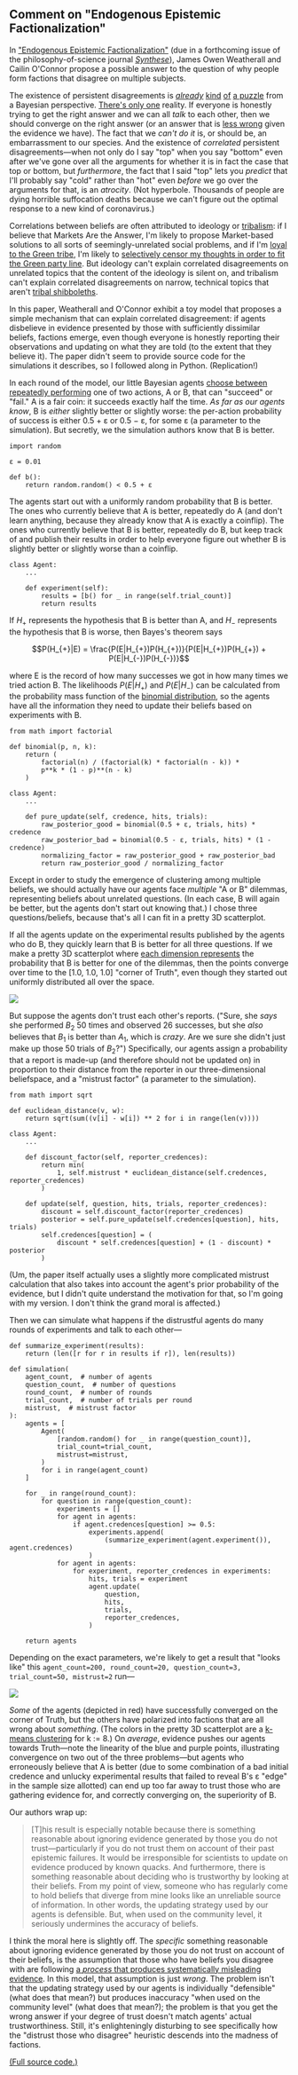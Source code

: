 ## Comment on "Endogenous Epistemic Factionalization"

In ["Endogenous Epistemic Factionalization"](https://arxiv.org/abs/1812.08131) (due in a forthcoming issue of the philosophy-of-science journal [_Synthese_](https://www.springer.com/journal/11229/)), James Owen Weatherall and Cailin O'Connor propose a possible answer to the question of why people form factions that disagree on multiple subjects.

The existence of persistent disagreements is [_already_](https://www.lesswrong.com/posts/NKECtGX4RZPd7SqYp/the-modesty-argument) [kind](https://www.lesswrong.com/posts/tKa9Lebyebf6a7P2o/the-rhythm-of-disagreement) [of](https://www.lesswrong.com/posts/gTTWRkSz474o7s4Dg/principles-of-disagreement) [a puzzle](https://ppe.mercatus.org/system/files/Are_Disagreements_Honest_-_WP.pdf) from a Bayesian perspective. [There's only one](https://genius.com/They-might-be-giants-one-everything-lyrics) reality. If everyone is honestly trying to get the right answer and we can all _talk_ to each other, then we should converge on the right answer (or an answer that is [less wrong](https://tvtropes.org/pmwiki/pmwiki.php/Main/TitleDrop) given the evidence we have). The fact that we _can't do it_ is, or should be, an embarrassment to our species. And the existence of _correlated_ persistent disagreements—when not only do I say "top" when you say "bottom" even after we've gone over all the arguments for whether it is in fact the case that top or bottom, but _furthermore_, the fact that I said "top" lets you _predict_ that I'll probably say "cold" rather than "hot" even _before_ we go over the arguments for that, is an _atrocity_. (Not hyperbole. Thousands of people are dying horrible suffocation deaths because we can't figure out the optimal response to a new kind of coronavirus.)

Correlations between beliefs are often attributed to ideology or [tribalism](https://slatestarcodex.com/2014/11/04/ethnic-tension-and-meaningless-arguments/): if I believe that Markets Are the Answer, I'm likely to propose Market-based solutions to all sorts of seemingly-unrelated social problems, and if I'm [loyal to the Green tribe](https://www.lesswrong.com/posts/6hfGNLf4Hg5DXqJCF/a-fable-of-science-and-politics), I'm likely to [selectively censor my thoughts in order to fit the Green party line](https://www.lesswrong.com/posts/DoPo4PDjgSySquHX8/heads-i-win-tails-never-heard-of-her-or-selective-reporting). But ideology can't explain correlated disagreements on unrelated topics that the content of the ideology is silent on, and tribalism can't explain correlated disagreements on narrow, technical topics that aren't [tribal shibboleths](https://slatestarcodex.com/2016/04/04/the-ideology-is-not-the-movement/).

In this paper, Weatherall and O'Connor exhibit a toy model that proposes a simple mechanism that can explain correlated disagreement: if agents disbelieve in evidence presented by those with sufficiently dissimilar beliefs, factions emerge, even though everyone is honestly reporting their observations and updating on what they are told (to the extent that they believe it). The paper didn't seem to provide source code for the simulations it describes, so I followed along in Python. (Replication!)

In each round of the model, our little Bayesian agents [choose between repeatedly performing](https://en.wikipedia.org/wiki/Multi-armed_bandit) one of two actions, A or B, that can "succeed" or "fail." A is a fair coin: it succeeds exactly half the time. _As far as our agents know_, B is _either_ slightly better or slightly worse: the per-action probability of success is either 0.5 + ɛ or 0.5 − ɛ, for some ɛ (a parameter to the simulation). But secretly, we the simulation authors know that B is better.

```
import random

ε = 0.01

def b():
    return random.random() < 0.5 + ε
```

The agents start out with a uniformly random probability that B is better. The ones who currently believe that A is better, repeatedly do A (and don't learn anything, because they already know that A is exactly a coinflip). The ones who currently believe that B is better, repeatedly do B, but keep track of and publish their results in order to help everyone figure out whether B is slightly better or slightly worse than a coinflip.

```
class Agent:
    ...

    def experiment(self):
        results = [b() for _ in range(self.trial_count)]
        return results
```

If $H_{+}$ represents the hypothesis that B is better than A, and $H_{-}$ represents the hypothesis that B is worse, then Bayes's theorem says

$$P(H_{+}|E) = \frac{P(E|H_{+})P(H_{+})}{P(E|H_{+})P(H_{+}) + P(E|H_{-})P(H_{-})}$$

where E is the record of how many successes we got in how many times we tried action B. The likelihoods $P(E|H_{+})$ and $P(E|H_{-})$ can be calculated from the probability mass function of the [binomial distribution](https://en.wikipedia.org/wiki/Binomial_distribution), so the agents have all the information they need to update their beliefs based on experiments with B.

```
from math import factorial

def binomial(p, n, k):
    return (
        factorial(n) / (factorial(k) * factorial(n - k)) *
        p**k * (1 - p)**(n - k)
    )

class Agent:
    ...

    def pure_update(self, credence, hits, trials):
        raw_posterior_good = binomial(0.5 + ε, trials, hits) * credence
        raw_posterior_bad = binomial(0.5 - ε, trials, hits) * (1 - credence)
        normalizing_factor = raw_posterior_good + raw_posterior_bad
        return raw_posterior_good / normalizing_factor
```

Except in order to study the emergence of clustering among multiple beliefs, we should actually have our agents face _multiple_ "A or B" dilemmas, representing beliefs about unrelated questions. (In each case, B will again be better, but the agents don't start out knowing that.) I chose three questions/beliefs, because that's all I can fit in a pretty 3D scatterplot.

If all the agents update on the experimental results published by the agents who do B, they quickly learn that B is better for all three questions. If we make a pretty 3D scatterplot where [each dimension represents](https://www.lesswrong.com/posts/WBw8dDkAWohFjWQSk/the-cluster-structure-of-thingspace) the probability that B is better for one of the dilemmas, then the points converge over time to the [1.0, 1.0, 1.0] "corner of Truth", even though they started out uniformly distributed all over the space.

![](https://i.imgur.com/E61Hp4W.png)

But suppose the agents don't trust each other's reports. ("Sure, she _says_ she performed $B_2$ 50 times and observed 26 successes, but she _also_ believes that $B_1$ is better than $A_1$, which is _crazy_. Are we sure she didn't just make up those 50 trials of $B_2$?") Specifically, our agents assign a probability that a report is made-up (and therefore should not be updated on) in proportion to their distance from the reporter in our three-dimensional beliefspace, and a "mistrust factor" (a parameter to the simulation).

```
from math import sqrt

def euclidean_distance(v, w):
    return sqrt(sum((v[i] - w[i]) ** 2 for i in range(len(v))))

class Agent:
    ...

    def discount_factor(self, reporter_credences):
        return min(
            1, self.mistrust * euclidean_distance(self.credences, reporter_credences)
        )

    def update(self, question, hits, trials, reporter_credences):
        discount = self.discount_factor(reporter_credences)
        posterior = self.pure_update(self.credences[question], hits, trials)
        self.credences[question] = (
            discount * self.credences[question] + (1 - discount) * posterior
        )
```

(Um, the paper itself actually uses a slightly more complicated mistrust calculation that also takes into account the agent's prior probability of the evidence, but I didn't quite understand the motivation for that, so I'm going with my version. I don't think the grand moral is affected.)

Then we can simulate what happens if the distrustful agents do many rounds of experiments and talk to each other—

```
def summarize_experiment(results):
    return (len([r for r in results if r]), len(results))

def simulation(
    agent_count,  # number of agents
    question_count,  # number of questions
    round_count,  # number of rounds
    trial_count,  # number of trials per round
    mistrust,  # mistrust factor
):
    agents = [
        Agent(
            [random.random() for _ in range(question_count)],
            trial_count=trial_count,
            mistrust=mistrust,
        )
        for i in range(agent_count)
    ]

    for _ in range(round_count):
        for question in range(question_count):
            experiments = []
            for agent in agents:
                if agent.credences[question] >= 0.5:
                    experiments.append(
                        (summarize_experiment(agent.experiment()), agent.credences)
                    )
            for agent in agents:
                for experiment, reporter_credences in experiments:
                    hits, trials = experiment
                    agent.update(
                        question,
                        hits,
                        trials,
                        reporter_credences,
                    )

    return agents
```

Depending on the exact parameters, we're likely to get a result that "looks like" this `agent_count=200, round_count=20, question_count=3, trial_count=50, mistrust=2` run—

![](https://i.imgur.com/hSD2pa1.png)

_Some_ of the agents (depicted in red) have successfully converged on the corner of Truth, but the others have polarized into factions that are all wrong about _something_. (The colors in the pretty 3D scatterplot are a [k-means clustering](https://en.wikipedia.org/wiki/K-means_clustering) for k := 8.) On _average_, evidence pushes our agents towards Truth—note the linearity of the blue and purple points, illustrating convergence on two out of the three problems—but agents who erroneously believe that A is better (due to some combination of a bad initial credence and unlucky experimental results that failed to reveal B's ε "edge" in the sample size allotted) can end up too far away to trust those who are gathering evidence for, and correctly converging on, the superiority of B.

Our authors wrap up: 

> [T]his result is especially notable because there is something reasonable about ignoring evidence generated by those you do not trust—particularly if you do not trust them on account of their past epistemic failures. It would be irresponsible for scientists to update on evidence produced by known quacks. And furthermore, there is something reasonable about deciding who is trustworthy by looking at their beliefs. From my point of view, someone who has regularly come to hold beliefs that diverge from mine looks like an unreliable source of information. In other words, the updating strategy used by our agents is defensible. But, when used on the community level, it seriously undermines the accuracy of beliefs.

I think the moral here is slightly off. The _specific_ something reasonable about ignoring evidence generated by those you do not trust on account of their beliefs, is the assumption that those who have beliefs you disagree with are following [a _process_ that produces systematically misleading evidence](https://www.lesswrong.com/posts/fmA2GJwZzYtkrAKYJ/algorithms-of-deception). In this model, that assumption is just _wrong_. The problem isn't that the updating strategy used by our agents is individually "defensible" (what does that mean?) but produces inaccuracy "when used on the community level" (what does that mean?); the problem is that you get the wrong answer if your degree of trust doesn't match agents' actual trustworthiness. Still, it's enlighteningly disturbing to see specifically how the "distrust those who disagree" heuristic descends into the madness of factions.

[(Full source code.)](https://gist.github.com/zackmdavis/49539816ee1018e524a6f5a811b5b224)
